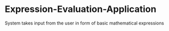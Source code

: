 # Expression-Evaluation-Application
System takes input from the user in form of basic mathematical expressions
